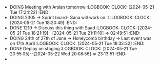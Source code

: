 - DOING Meeting with Arslan tomorrow
  :LOGBOOK:
  CLOCK: [2024-05-21 Tue 17:24:22]
  :END:
- DOING 2305 -> Sprint board- Sana will work on it
  :LOGBOOK:
  CLOCK: [2024-05-21 Tue 18:20:49]
  :END:
- DONE 1219 -> Discuss this thing with Saad
  :LOGBOOK:
  CLOCK: [2024-05-21 Tue 18:21:19]--[2024-05-21 Tue 21:11:10] =>  02:49:51
  :END:
- DOING 24th of 27th of June -> Honeycomb birthday -> Last event was on 17th April
  :LOGBOOK:
  CLOCK: [2024-05-21 Tue 18:32:32]
  :END:
- DONE Deploy on staging
  :LOGBOOK:
  CLOCK: [2024-05-21 Tue 20:55:05]--[2024-05-22 Wed 20:08:56] =>  23:13:51
  :END:
-